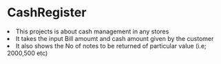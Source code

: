 # CashRegister
<li>
   This projects is about cash management in any stores
  </li>
  <li>It takes the input  Bill amoumt and cash amount  given by the customer   </li>
  <li> It also shows the No of notes to be returned of particular value (i.e; 2000,500 etc)  </li>
